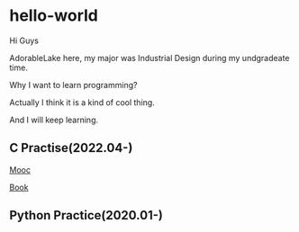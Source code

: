 # hello-world

Hi Guys

AdorableLake here, my major was Industrial Design during my undgradeate time.

Why I want to learn programming?

Actually I think it is a kind of cool thing.

And I will keep learning.

## C Practise(2022.04-)

[Mooc](https://github.com/AdorableLake/hello-world/tree/master/C/Mooc)

[Book](https://github.com/AdorableLake/hello-world/tree/master/C/Book)

## Python Practice(2020.01-)
